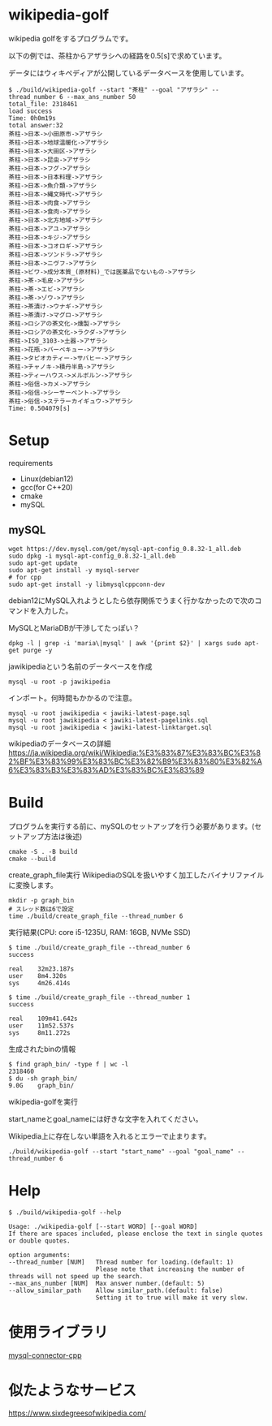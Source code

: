 # wikipedia-golf
wikipedia golfをするプログラムです。

以下の例では、茶柱からアザラシへの経路を0.5[s]で求めています。

データにはウィキペディアが公開しているデータベースを使用しています。
```
$ ./build/wikipedia-golf --start "茶柱" --goal "アザラシ" --thread_number 6 --max_ans_number 50
total_file: 2318461
load success
Time: 0h0m19s
total answer:32
茶柱->日本->小田原市->アザラシ
茶柱->日本->地球温暖化->アザラシ
茶柱->日本->大田区->アザラシ
茶柱->日本->昆虫->アザラシ
茶柱->日本->フグ->アザラシ
茶柱->日本->日本料理->アザラシ
茶柱->日本->魚介類->アザラシ
茶柱->日本->縄文時代->アザラシ
茶柱->日本->肉食->アザラシ
茶柱->日本->食肉->アザラシ
茶柱->日本->北方地域->アザラシ
茶柱->日本->アユ->アザラシ
茶柱->日本->キジ->アザラシ
茶柱->日本->コオロギ->アザラシ
茶柱->日本->ツンドラ->アザラシ
茶柱->日本->ニヴフ->アザラシ
茶柱->ビワ->成分本質_(原材料)_では医薬品でないもの->アザラシ
茶柱->茶->毛皮->アザラシ
茶柱->茶->エビ->アザラシ
茶柱->茶->ゾウ->アザラシ
茶柱->茶漬け->ウナギ->アザラシ
茶柱->茶漬け->マグロ->アザラシ
茶柱->ロシアの茶文化->燻製->アザラシ
茶柱->ロシアの茶文化->ラクダ->アザラシ
茶柱->ISO_3103->土器->アザラシ
茶柱->花瓶->バーベキュー->アザラシ
茶柱->タピオカティー->サバヒー->アザラシ
茶柱->チャノキ->積丹半島->アザラシ
茶柱->ティーハウス->メルボルン->アザラシ
茶柱->俗信->カメ->アザラシ
茶柱->俗信->シーサーペント->アザラシ
茶柱->俗信->ステラーカイギュウ->アザラシ
Time: 0.504079[s]
```

# Setup

requirements
- Linux(debian12)
- gcc(for C++20)
- cmake
- mySQL

## mySQL

```
wget https://dev.mysql.com/get/mysql-apt-config_0.8.32-1_all.deb
sudo dpkg -i mysql-apt-config_0.8.32-1_all.deb
sudo apt-get update
sudo apt-get install -y mysql-server
# for cpp
sudo apt-get install -y libmysqlcppconn-dev
```
debian12にMySQL入れようとしたら依存関係でうまく行かなかったので次のコマンドを入力した。

MySQLとMariaDBが干渉してたっぽい？
```
dpkg -l | grep -i 'maria\|mysql' | awk '{print $2}' | xargs sudo apt-get purge -y
```

jawikipediaという名前のデータベースを作成
```
mysql -u root -p jawikipedia
```
インポート。何時間もかかるので注意。
```
mysql -u root jawikipedia < jawiki-latest-page.sql
mysql -u root jawikipedia < jawiki-latest-pagelinks.sql
mysql -u root jawikipedia < jawiki-latest-linktarget.sql
```
wikipediaのデータベースの詳細
https://ja.wikipedia.org/wiki/Wikipedia:%E3%83%87%E3%83%BC%E3%82%BF%E3%83%99%E3%83%BC%E3%82%B9%E3%83%80%E3%82%A6%E3%83%B3%E3%83%AD%E3%83%BC%E3%83%89

# Build

プログラムを実行する前に、mySQLのセットアップを行う必要があります。(セットアップ方法は後述)
```
cmake -S . -B build
cmake --build
```

create_graph_file実行
WikipediaのSQLを扱いやすく加工したバイナリファイルに変換します。

```
mkdir -p graph_bin
# スレッド数は6で設定
time ./build/create_graph_file --thread_number 6
```

実行結果(CPU: core i5-1235U, RAM: 16GB, NVMe SSD)
```
$ time ./build/create_graph_file --thread_number 6
success

real    32m23.187s
user    8m4.320s
sys     4m26.414s

$ time ./build/create_graph_file --thread_number 1
success

real    109m41.642s
user    11m52.537s
sys     8m11.272s
```

生成されたbinの情報
```
$ find graph_bin/ -type f | wc -l
2318460
$ du -sh graph_bin/
9.0G    graph_bin/
```

wikipedia-golfを実行

start_nameとgoal_nameには好きな文字を入れてください。

Wikipedia上に存在しない単語を入れるとエラーで止まります。
```
./build/wikipedia-golf --start "start_name" --goal "goal_name" --thread_number 6
```

# Help
```
$ ./build/wikipedia-golf --help
```
```
Usage: ./wikipedia-golf [--start WORD] [--goal WORD]
If there are spaces included, please enclose the text in single quotes or double quotes.

option arguments:
--thread_number [NUM]   Thread number for loading.(default: 1)
                        Please note that increasing the number of threads will not speed up the search.
--max_ans_number [NUM]  Max answer number.(default: 5)
--allow_similar_path    Allow similar_path.(default: false)
                        Setting it to true will make it very slow.
```

# 使用ライブラリ
[mysql-connector-cpp](https://github.com/mysql/mysql-connector-cpp)

# 似たようなサービス
https://www.sixdegreesofwikipedia.com/
